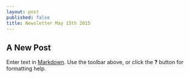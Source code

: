 ```yaml
---
layout: post
published: false
title: Newsletter May 15th 2015
---
```


## A New Post

Enter text in [Markdown](http://daringfireball.net/projects/markdown/). Use the toolbar above, or click the **?** button for formatting help.
